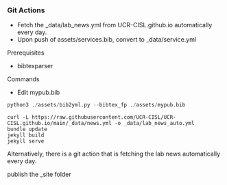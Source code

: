 ### Git Actions
- Fetch the _data/lab_news.yml from UCR-CISL.github.io automatically every day.
- Upon push of assets/services.bib, convert to _data/service.yml 


Prerequisites
* bibtexparser

Commands

* Edit mypub.bib
```python
python3 ./assets/bib2yml.py --bibtex_fp ./assets/mypub.bib
```

```shell
curl -L https://raw.githubusercontent.com/UCR-CISL/UCR-CISL.github.io/main/_data/news.yml -o _data/lab_news_auto.yml
bundle update 
jekyll build
jekyll serve
``` 

Alternatively, there is a git action that is fetching the lab news automatically every day.

publish the _site folder
